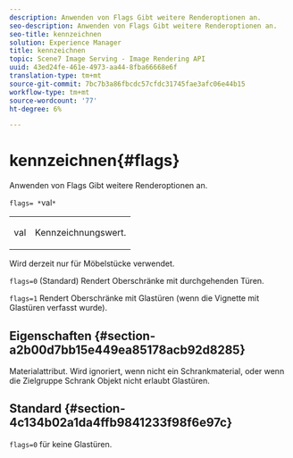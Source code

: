 ```yaml
---
description: Anwenden von Flags Gibt weitere Renderoptionen an.
seo-description: Anwenden von Flags Gibt weitere Renderoptionen an.
seo-title: kennzeichnen
solution: Experience Manager
title: kennzeichnen
topic: Scene7 Image Serving - Image Rendering API
uuid: 43ed24fe-461e-4973-aa44-8fba66668e6f
translation-type: tm+mt
source-git-commit: 7bc7b3a86fbcdc57cfdc31745fae3afc06e44b15
workflow-type: tm+mt
source-wordcount: '77'
ht-degree: 6%

---
```



# kennzeichnen{#flags}

Anwenden von Flags Gibt weitere Renderoptionen an.

`flags= *`val`*`

<table id="simpletable_00B21BD9E47E4D2FB0042CB507431916"> 
 <tr class="strow"> 
  <td class="stentry"> <p><span class="varname"> val</span> </p> </td> 
  <td class="stentry"> <p>Kennzeichnungswert. </p></td> 
 </tr> 
</table>

Wird derzeit nur für Möbelstücke verwendet.

`flags=0` (Standard) Rendert Oberschränke mit durchgehenden Türen.

`flags=1` Rendert Oberschränke mit Glastüren (wenn die Vignette mit Glastüren verfasst wurde).

## Eigenschaften {#section-a2b00d7bb15e449ea85178acb92d8285}

Materialattribut. Wird ignoriert, wenn nicht ein Schrankmaterial, oder wenn die Zielgruppe Schrank Objekt nicht erlaubt Glastüren.

## Standard {#section-4c134b02a1da4ffb9841233f98f6e97c}

`flags=0` für keine Glastüren.
